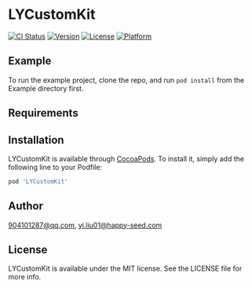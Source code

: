 # LYCustomKit

[![CI Status](https://img.shields.io/travis/904101287@qq.com/LYCustomKit.svg?style=flat)](https://travis-ci.org/904101287@qq.com/LYCustomKit)
[![Version](https://img.shields.io/cocoapods/v/LYCustomKit.svg?style=flat)](https://cocoapods.org/pods/LYCustomKit)
[![License](https://img.shields.io/cocoapods/l/LYCustomKit.svg?style=flat)](https://cocoapods.org/pods/LYCustomKit)
[![Platform](https://img.shields.io/cocoapods/p/LYCustomKit.svg?style=flat)](https://cocoapods.org/pods/LYCustomKit)

## Example

To run the example project, clone the repo, and run `pod install` from the Example directory first.

## Requirements

## Installation

LYCustomKit is available through [CocoaPods](https://cocoapods.org). To install
it, simply add the following line to your Podfile:

```ruby
pod 'LYCustomKit'
```

## Author

904101287@qq.com, yi.liu01@happy-seed.com

## License

LYCustomKit is available under the MIT license. See the LICENSE file for more info.
